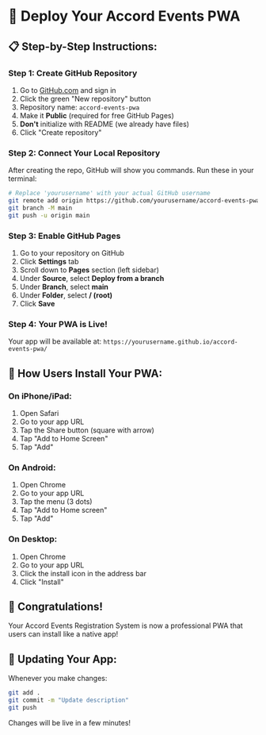 # 🚀 **Deploy Your Accord Events PWA**

## 📋 **Step-by-Step Instructions:**

### **Step 1: Create GitHub Repository**
1. Go to [GitHub.com](https://github.com) and sign in
2. Click the green "New repository" button
3. Repository name: `accord-events-pwa`
4. Make it **Public** (required for free GitHub Pages)
5. **Don't** initialize with README (we already have files)
6. Click "Create repository"

### **Step 2: Connect Your Local Repository**
After creating the repo, GitHub will show you commands. Run these in your terminal:

```bash
# Replace 'yourusername' with your actual GitHub username
git remote add origin https://github.com/yourusername/accord-events-pwa.git
git branch -M main
git push -u origin main
```

### **Step 3: Enable GitHub Pages**
1. Go to your repository on GitHub
2. Click **Settings** tab
3. Scroll down to **Pages** section (left sidebar)
4. Under **Source**, select **Deploy from a branch**
5. Under **Branch**, select **main**
6. Under **Folder**, select **/ (root)**
7. Click **Save**

### **Step 4: Your PWA is Live!**
Your app will be available at:
`https://yourusername.github.io/accord-events-pwa/`

## 📱 **How Users Install Your PWA:**

### **On iPhone/iPad:**
1. Open Safari
2. Go to your app URL
3. Tap the Share button (square with arrow)
4. Tap "Add to Home Screen"
5. Tap "Add"

### **On Android:**
1. Open Chrome
2. Go to your app URL
3. Tap the menu (3 dots)
4. Tap "Add to Home screen"
5. Tap "Add"

### **On Desktop:**
1. Open Chrome
2. Go to your app URL
3. Click the install icon in the address bar
4. Click "Install"

## 🎉 **Congratulations!**
Your Accord Events Registration System is now a professional PWA that users can install like a native app!

## 🔄 **Updating Your App:**
Whenever you make changes:
```bash
git add .
git commit -m "Update description"
git push
```
Changes will be live in a few minutes! 